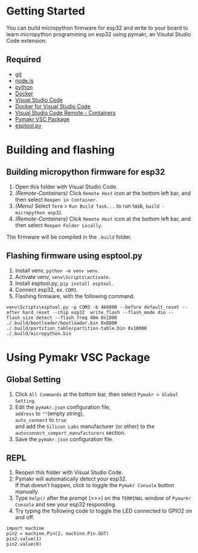 # Getting Started

You can build micropython firmware for esp32 and write to your board to learn micropython programming on esp32 using pymakr, an Visutal Studio Code extension.

## Required

- [git](https://git-scm.com/)
- [node.js](https://nodejs.org/)
- [python](https://www.python.org/)
- [Docker](https://www.docker.com/)
- [Visual Studio Code](https://code.visualstudio.com/)
- [Docker for Visual Studio Code](https://marketplace.visualstudio.com/items?itemName=ms-azuretools.vscode-docker)
- [Visual Studio Code Remote - Containers](https://marketplace.visualstudio.com/items?itemName=ms-vscode-remote.remote-containers)
- [Pymakr VSC Package](https://marketplace.visualstudio.com/items?itemName=pycom.Pymakr)
- [esptool.py](https://github.com/espressif/esptool)

# Building and flashing

## Building micropython firmware for esp32

1. Open this folder with Visual Studio Code.
1. *(Remote-Containers)* Click `Remote Host` icon at the bottom left bar, and then select `Reopen in Container`.
1. *(Menu)* Select `Term` > `Run Build Task...` to run task, `build - micropython esp32`.
1. *(Remote-Containers)* Click `Remote Host` icon at the bottom left bar, and then select `Reopen Folder Locally`.

The firmware will be compiled in the `.build` folder.

## Flashing firmware using esptool.py

1. Install venv, `python -m venv venv`.
1. Activate venv, `venv\Scripts\activate`.
1. Install esptool.py, `pip install esptool`.
1. Connect esp32, ex. `COM3`.
1. Flashing firmware, with the following command.

```
venv\Scripts\esptool.py -p COM3 -b 460800 --before default_reset --after hard_reset --chip esp32  write_flash --flash_mode dio --flash_size detect --flash_freq 40m 0x1000 ./.build/bootloader/bootloader.bin 0x8000 ./.build/partition_table/partition-table.bin 0x10000 ./.build/micropython.bin
```

# Using Pymakr VSC Package

## Global Setting

1. Click `All Commands` at the bottom bar, then select `Pymakr > Global Setting`.
1. Edit the `pymakr.json` configuration file,  
`address` to `""`(empty string),  
`auto_connect` to `true`  
and add the `Silicon Labs` manufacturer (or other) to the `autoconnect_comport_manufacturers` section. 
1. Save the `pymakr.json` configuration file.

## REPL

1. Reopen this folder with Visual Studio Code.
1. Pymakr will automatically detect your esp32.  
If that doesn’t happen, click to toggle the `Pymakr Console` button manually.
1. Type `help()` after the prompt (>>>) on the `TERMINAL` window of `Pymarkr Console` and see your esp32 responding.
1. Try typing the following code to toggle the LED connected to GPIO2 on and off.

```
import machine
pin2 = machine.Pin(2, machine.Pin.OUT)
pin2.value(1)
pin2.value(0)
```
